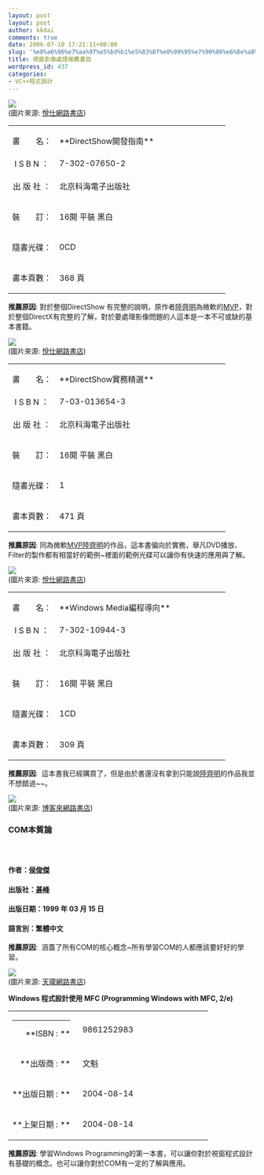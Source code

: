 ```yaml
---
layout: post
layout: post
author: kkdai
comments: true
date: 2006-07-10 17:21:11+00:00
slug: '%e8%a6%96%e7%aa%97%e5%bd%b1%e5%83%8f%e8%99%95%e7%90%86%e6%8e%a8%e8%96%a6%e6%9b%b8%e7%9b%ae'
title: 視窗影像處理推薦書目
wordpress_id: 437
categories:
- VC++程式設計
---
```


![](http://www.yeswedo.idv.tw/product/PC/12/1204/1204-1.jpg)  
(圖片來源: [悅仕網路書店](http://www.yeswedo.idv.tw/product/productDescription.asp?RowID=1204))

<table cellpadding="1" border="0" cellspacing="1" ><tbody ><tr >
<td align="center" nowrap="true" class="normalText2" >

書　　名：

</td>
<td width="330" class="bookName2" >**DirectShow開發指南**
</td></tr><tr >
<td align="center" nowrap="true" class="normalText2" >I S B N ：
</td>
<td class="normalTextBlk" >7-302-07650-2
</td></tr><tr >
<td align="center" nowrap="true" class="normalText2" >

出 版 社 ：

</td>
<td class="normalTextBlk" >北京科海電子出版社
</td></tr><tr >
<td align="center" nowrap="true" class="normalText2" >

裝　　訂：

</td>
<td class="normalTextBlk" >16開 平裝 黑白
</td></tr><tr >
<td align="center" nowrap="true" class="normalText2" >

隨書光碟：

</td>
<td class="normalTextBlk" >0CD
</td></tr><tr >
<td align="center" nowrap="true" class="normalText2" >

書本頁數：

</td>
<td class="normalText2" >368 頁 
</td></tr></tbody></table>

**推薦原因**: 對於整個DirectShow 有完整的說明，原作者[陸齊明](http://jemylu.spaces.msn.com/PersonalSpace.aspx?_c=)為微軟的[MVP](http://www.mvps.org/)，對於整個DirectX有完整的了解，對於要處理影像問題的人這本是一本不可或缺的基本書籍。

![](http://www.yeswedo.idv.tw/product/PC/12/2057/2057-1.jpg)  
(圖片來源: [悅仕網路書店](http://www.yeswedo.idv.tw/product/productDescription.asp?Rowid=2057))

<table cellpadding="1" border="0" cellspacing="1" ><tbody ><tr >
<td align="center" nowrap="true" class="normalText2" >

書　　名：

</td>
<td width="330" class="bookName2" >**DirectShow實務精選**
</td></tr><tr >
<td align="center" nowrap="true" class="normalText2" >I S B N ：
</td>
<td class="normalTextBlk" >7-03-013654-3
</td></tr><tr >
<td align="center" nowrap="true" class="normalText2" >

出 版 社 ：

</td>
<td class="normalTextBlk" >北京科海電子出版社
</td></tr><tr >
<td align="center" nowrap="true" class="normalText2" >

裝　　訂：

</td>
<td class="normalTextBlk" >16開 平裝 黑白
</td></tr><tr >
<td align="center" nowrap="true" class="normalText2" >

隨書光碟：

</td>
<td class="normalTextBlk" >1
</td></tr><tr >
<td align="center" nowrap="true" class="normalText2" >

書本頁數：

</td>
<td class="normalText2" >471 頁 
</td></tr></tbody></table>

**推薦原因**: 同為微軟[MVP](http://www.mvps.org/)[陸齊明](http://jemylu.spaces.msn.com/PersonalSpace.aspx?_c=)的作品，這本書偏向於實務，舉凡DVD播放、Filter的製作都有相當好的範例~裡面的範例光碟可以讓你有快速的應用與了解。

![](http://www.yeswedo.idv.tw/product/PC/12/4495/4495-1.jpg)  
(圖片來源: [悅仕網路書店](http://www.yeswedo.idv.tw/product/productDescription.asp?Rowid=4495))

<table cellpadding="1" border="0" cellspacing="1" ><tbody ><tr >
<td align="center" nowrap="true" class="normalText2" >

書　　名：

</td>
<td width="330" class="bookName2" >**Windows Media編程導向**
</td></tr><tr >
<td align="center" nowrap="true" class="normalText2" >I S B N ：
</td>
<td class="normalTextBlk" >7-302-10944-3
</td></tr><tr >
<td align="center" nowrap="true" class="normalText2" >

出 版 社 ：

</td>
<td class="normalTextBlk" >北京科海電子出版社
</td></tr><tr >
<td align="center" nowrap="true" class="normalText2" >

裝　　訂：

</td>
<td class="normalTextBlk" >16開 平裝 黑白
</td></tr><tr >
<td align="center" nowrap="true" class="normalText2" >

隨書光碟：

</td>
<td class="normalTextBlk" >1CD
</td></tr><tr >
<td align="center" nowrap="true" class="normalText2" >

書本頁數：

</td>
<td class="normalText2" >309 頁 
</td></tr></tbody></table>

**推薦原因**:  這本書我已經購買了，但是由於書還沒有拿到只能說[陸齊明](http://jemylu.spaces.msn.com/PersonalSpace.aspx?_c=)的作品我並不想錯過~~。

![](http://addons.books.com.tw/G/3/0010000103.gif)  
(圖片來源: [博客來網路書店](http://www.books.com.tw/exep/prod/booksfile.php?item=0010000103))

### COM本質論

### 

####  

#### 作者：[侯俊傑](http://search.books.com.tw/exep/openfind.php?key=%ABJ%ABT%B3%C7)

#### 出版社：[碁峰](http://www.books.com.tw/exep/pub_book.php?pubid=gotop)

#### 出版日期：1999 年 03 月 15 日

#### 語言別：繁體中文

**推薦原因**:  涵蓋了所有COM的核心概念~所有學習COM的人都應該要好好的學習。

![](http://tlsj.tenlong.com.tw/WebModule/BookSearch/cover/55/9861252983.jpg)  
(圖片來源: [天瓏網路書店](http://tlsj.tenlong.com.tw/WebModule/BookSearch/bookSearchViewAction.do?isbn=9861252983&sid=22020))

**Windows 程式設計使用 MFC (Programming Windows with MFC, 2/e)**

<table cellpadding="0" width="100%" border="0" cellspacing="0" ><tbody ><tr >
<td width="33%" align="right" height="20" >

****

**ISBN : **

</td>
<td height="20" >  9861252983 
</td></tr><tr >
<td align="right" height="20" >

**出版商 : **

</td>
<td height="20" >  文魁 
</td></tr><tr >
<td align="right" height="20" >

**出版日期 : **

</td>
<td height="20" >  2004-08-14 
</td></tr><tr >
<td align="right" height="20" >

**上架日期 : **

</td>
<td height="20" >  2004-08-14 
</td></tr></tbody></table>

**推薦原因**: 學習Windows Programming的第一本書，可以讓你對於視窗程式設計有基礎的概念。也可以讓你對於COM有一定的了解與應用。
